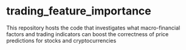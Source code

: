 # trading_feature_importance
This repository hosts the code that investigates what macro-financial factors and trading indicators can boost the correctness of price predictions for stocks and cryptocurrencies 
